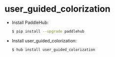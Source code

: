 # user_guided_colorization
* Install PaddleHub: 

    ```bash
    $ pip install --upgrade paddlehub
    ```

* Install user_guided_colorization: 

    ```bash
    $ hub install user_guided_colorization
    ```
